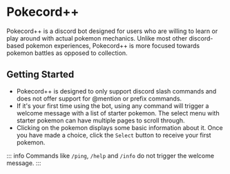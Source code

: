 # Pokecord++

Pokecord++ is a discord bot designed for users who are willing to learn or play around with actual pokemon mechanics. Unlike most other discord-based pokemon experiences, Pokecord++ is more focused towards pokemon battles as opposed to collection. 

## Getting Started

- Pokecord++ is designed to only support discord slash commands and does not offer support for @mention or prefix commands.<br>
- If it's your first time using the bot, using any command will trigger a welcome message with a list of starter pokemon. The select menu with starter pokemon can have multiple pages to scroll through.<br>
- Clicking on the pokemon displays some basic information about it. Once you have made a choice, click the `Select` button to receive your first pokemon.

::: info
Commands like `/ping`, `/help` and `/info` do not trigger the welcome message.
:::
